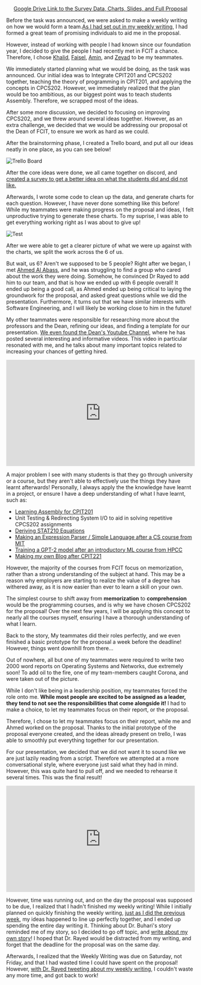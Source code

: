 <center>

[Google Drive Link to the Survey Data, Charts, Slides, and Full Proposal](https://drive.google.com/drive/folders/1fS-peh5vJn7GGoro9QvfD5v4QFuUaZeo)

</center>

Before the task was announced, we were asked to make a weekly writing on how we would form a team.[As I had set out in my weekly writing](http://localhost:3000/writing/networking), I had formed a great team of promising individuals to aid me in the proposal.

However, instead of working with people I had known since our foundation year, I decided to give the people I had recently met in FCIT a chance. Therefore, I chose [Khalid](https://twitter.com/KhaledMAlasmari), [Faisel](https://twitter.com/Eni2Mn8FlBFBzHf), [Amin](https://twitter.com/_Amin_Ali_), and [Zeyad](https://twitter.com/CallMeZeyad) to be my teammates.

We immediately started planning what we would be doing, as the task was announced. Our initial idea was to Integrate CPIT201 and CPCS202 together, teaching the theory of programming in CPIT201, and applying the concepts in CPCS202. However, we immediately realized that the plan would be too ambitious, as our biggest point was to teach students Assembly. Therefore, we scrapped most of the ideas.

After some more discussion, we decided to focusing on improving CPCS202, and we threw around several ideas together. However, as an extra challenge, we decided that we would be addressing our proposal ot the Dean of FCIT, to ensure we work as hard as we could. 

After the brainstorming phase, I created a Trello board, and put all our ideas neatly in one place, as you can see below!

![Trello Board](https://pbs.twimg.com/media/Em8MXpaXEAItMIf?format=jpg&name=large)

After the core ideas were done, we all came together on discord, and [created a survey to get a better idea on what the students did and did not like.](https://docs.google.com/forms/d/1eT6cWlfSMaBb3oK7geN-mo9q7Jvfm1fUq0ZaRsOXCGI/viewform?edit_requested=true)

Afterwards, I wrote some code to clean up the data, and generate charts for each question. However, I have never done something like this before! While my teammates were making progress on the proposal and ideas, I felt unproductive trying to generate these charts. To my suprise, I was able to get everything working right as I was about to give up!

![Test](https://pbs.twimg.com/media/Em8M3rxXEAAUIhE?format=jpg&name=900x900)

After we were able to get a clearer picture of what we were up against with the charts, we split the work across the 6 of us.

But wait, us 6? Aren't we supposed to be 5 people? Right after we began, I met [Ahmed Al Abass](https://twitter.com/Ahmad_A_Dev), and he was struggling to find a group who cared about the work they were doing. Somehow, he convinced Dr Rayed to add him to our team, and that is how we ended up with 6 people overall! It ended up being a good call, as Ahmed ended up being critical to laying the groundwork for the proposal, and asked great questions while we did the presentation. Furthermore, it turns out that we have similar interests with Software Engineering, and I will likely be working close to him in the future!

My other teammates were responsible for researching more about the professors and the Dean, refining our ideas, and finding a template for our presentation. [We even found the Dean's Youtube Channel](https://www.youtube.com/user/iakyp2/videos), where he has posted several interesting and informative videos. This video in particular resonated with me, and he talks about many important topics related to increasing your chances of getting hired. 

<center>

<div style="position:relative;padding-bottom:56.25%;">
<iframe  style="width:100%;height:100%;position:absolute;left:0px;top:0px;" width="100%" height="100%" src="https://www.youtube.com/embed/qeKPhtjsnLg" frameborder="0" allow="accelerometer; autoplay; clipboard-write; encrypted-media; gyroscope; picture-in-picture" allowfullscreen></iframe>
</div>

</center>

A major problem I see with many students is that they go through university or a course, but they aren't able to effectively use the things they have learnt afterwards! Personally, I always apply the the knowledge have learnt in a project, or ensure I have a deep understanding of what I have learnt, such as:

- [Learning Assembly for CPIT201](https://twitter.com/Ryan_Samman_/status/1315224814974455809)
- Unit Testing & Redirecting System I/O to aid in solving repetitive CPCS202 assignments 
- [Deriving STAT210 Equations](https://www.youtube.com/watch?v=prhcIfLBSiM)
- [Making an Expression Parser / Simple Language after a CS course from MIT](https://twitter.com/Ryan_Samman_/status/1317901736103862276)
- [Training a GPT-2 model after an introductory ML course from HPCC](https://twitter.com/Ryan_Samman_/status/1331566216784318467)
- [Making my own Blog after CPIT221](https://twitter.com/Ryan_Samman_/status/1335155439122718726)

However, the majority of the courses from FCIT focus on memorization, rather than a strong understanding of the subject at hand. This may be a reason why employers are starting to realize the value of a degree has withered away, as it is now easier than ever to learn a skill on your own.
 
The simplest course to shift away from **memorization** to **comprehension** would be the programming courses, and is why we have chosen CPCS202 for the proposal! Over the next few years, I will be applying this concept to nearly all the courses myself, ensuring I have a thorough understanding of what I learn.

Back to the story, My teammates did their roles perfectly, and we even finished a basic prototype for the proposal a week before the deadline! However, things went downhill from there...

Out of nowhere, all but one of my teammates were required to write two 2000 word reports on Operating Systems and Networks, due extremely soon! To add oil to the fire, one of my team-members caught Corona, and were taken out of the picture.

While I don't like being in a leadership position, my teammates forced the role onto me. **While most people are excited to be assigned as a leader, they tend to not see the responsibilities that come alongside it!** I had to make a choice, to let my teammates focus on their report, or the proposal. 

Therefore, I chose to let my teammates focus on their report, while me and Ahmed worked on the proposal. Thanks to the initial prototype of the proposal everyone created, and the ideas already present on trello, I was able to smoothly put everything together for our presentation. 

For our presentation, we decided that we did not want it to sound like we are just lazily reading from a script. Therefore we attempted at a more conversational style, where everyone just said what they had in mind. However, this was quite hard to pull off, and we needed to rehearse it several times. This was the final result!


<center>

<div style="position:relative;padding-bottom:56.25%;">
<iframe  style="width:100%;height:100%;position:absolute;left:0px;top:0px;" width="100%" height="100%" src="https://www.youtube.com/embed/1lalKs9CZtw" frameborder="0" allow="accelerometer; autoplay; clipboard-write; encrypted-media; gyroscope; picture-in-picture" allowfullscreen></iframe>
</div>

</center>

However, time was running out, and on the day the proposal was supposed to be due, I realized that I hadn't finished my weekly writing! While I initially planned on quickly finishing the weekly writing, [just as I did the previous week](/writing/robot), my ideas happened to line up perfectly together, and I ended up spending the entire day writing it. Thinking about Dr. Buhari's story reminded me of my story, so I decided to go off topic, and [write about my own story](/writing/story)! I hoped that Dr. Rayed would be distracted from my writing, and forget that the deadline for the proposal was on the same day.

Afterwards, I realized that the Weekly Writing was due on Saturday, not Friday, and that I had wasted time I could have spent on the proposal! However, [with Dr. Rayed tweeting about my weekly writing](https://twitter.com/rayed1420/status/1327417806917410818), I couldn't waste any more time, and got back to work!
